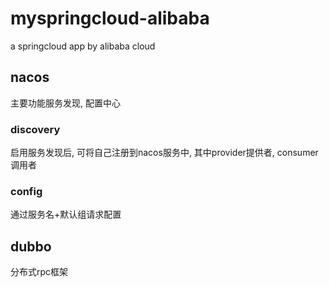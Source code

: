 # myspringcloud-alibaba
a springcloud app by alibaba cloud

## nacos
主要功能服务发现, 配置中心
### discovery
启用服务发现后, 可将自己注册到nacos服务中, 其中provider提供者, consumer调用者

### config
通过服务名+默认组请求配置

## dubbo
分布式rpc框架



